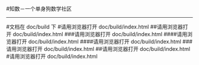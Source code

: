 #知数－一个单身狗数学社区

---

#文档在 doc/build 下
#请用浏览器打开 doc/build/index.html
##请用浏览器打开 doc/build/index.html
###请用浏览器打开 doc/build/index.html
####请用浏览器打开 doc/build/index.html
####请用浏览器打开 doc/build/index.html
###请用浏览器打开 doc/build/index.html
##请用浏览器打开 doc/build/index.html
#请用浏览器打开 doc/build/index.html


